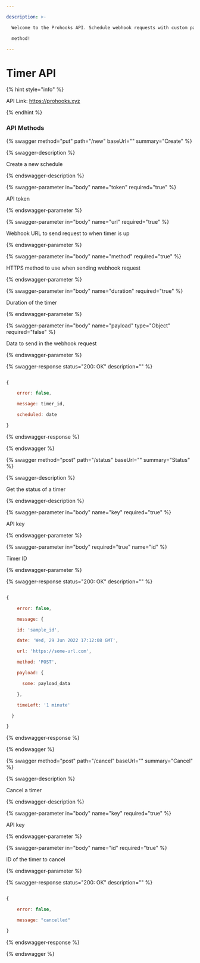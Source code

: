 ```yaml
---

description: >-

  Welcome to the Prohooks API. Schedule webhook requests with custom payload &

  method!

---
```


# Timer API

{% hint style="info" %}

API Link: https://prohooks.xyz

{% endhint %}

### API Methods

{% swagger method="put" path="/new" baseUrl="" summary="Create" %}

{% swagger-description %}

Create a new schedule

{% endswagger-description %}

{% swagger-parameter in="body" name="token" required="true" %}

API token

{% endswagger-parameter %}

{% swagger-parameter in="body" name="url" required="true" %}

Webhook URL to send request to when timer is up

{% endswagger-parameter %}

{% swagger-parameter in="body" name="method" required="true" %}

HTTPS method to use when sending webhook request

{% endswagger-parameter %}

{% swagger-parameter in="body" name="duration" required="true" %}

Duration of the timer

{% endswagger-parameter %}

{% swagger-parameter in="body" name="payload" type="Object" required="false" %}

Data to send in the webhook request

{% endswagger-parameter %}

{% swagger-response status="200: OK" description="" %}

```javascript

{

    error: false,

    message: timer_id,

    scheduled: date

}

```

{% endswagger-response %}

{% endswagger %}

{% swagger method="post" path="/status" baseUrl="" summary="Status" %}

{% swagger-description %}

Get the status of a timer

{% endswagger-description %}

{% swagger-parameter in="body" name="key" required="true" %}

API key

{% endswagger-parameter %}

{% swagger-parameter in="body" required="true" name="id" %}

Timer ID

{% endswagger-parameter %}

{% swagger-response status="200: OK" description="" %}

```javascript

{

    error: false,

    message: {

    id: 'sample_id',

    date: 'Wed, 29 Jun 2022 17:12:08 GMT',

    url: 'https://some-url.com',

    method: 'POST',

    payload: {

      some: payload_data

    },

    timeLeft: '1 minute'

  }

}

```

{% endswagger-response %}

{% endswagger %}

{% swagger method="post" path="/cancel" baseUrl="" summary="Cancel" %}

{% swagger-description %}

Cancel a timer

{% endswagger-description %}

{% swagger-parameter in="body" name="key" required="true" %}

API key

{% endswagger-parameter %}

{% swagger-parameter in="body" name="id" required="true" %}

ID of the timer to cancel

{% endswagger-parameter %}

{% swagger-response status="200: OK" description="" %}

```javascript

{

    error: false,

    message: "cancelled"

}

```

{% endswagger-response %}

{% endswagger %}
